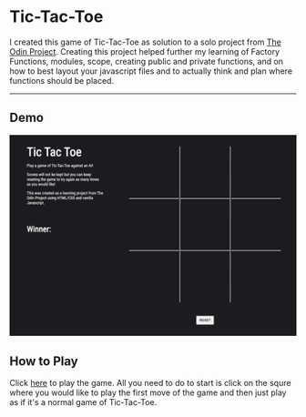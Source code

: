 # Tic-Tac-Toe

I created this game of Tic-Tac-Toe as solution to a solo project from [The Odin Project](https://www.theodinproject.com). Creating this project helped further my learning of Factory Functions, modules, scope, creating public and private functions, and on how to best layout your javascript files and to actually think and plan where functions should be placed.

***

## Demo

![Demo](https://github.com/TaylorJonesTRT/tic-tac-toe/blob/master/gh/demo.gif)

## How to Play

Click [here](https://taylorjonestrt.github.io/tic-tac-toe/) to play the game. All you need to do to start is click on the squre where you would like to play the first move of the game and then just play as if it's a normal game of Tic-Tac-Toe.
